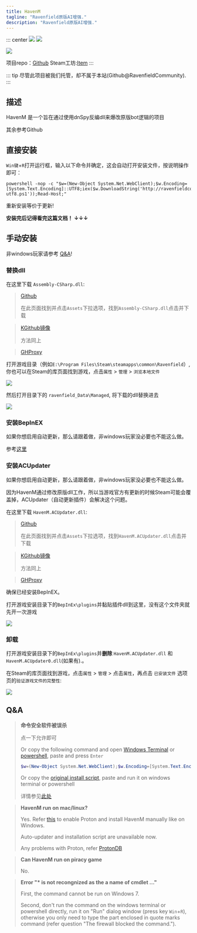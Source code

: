 ```yaml
---
title: HavenM
tagline: "Ravenfield原版AI增强."
description: "Ravenfield原版AI增强."
---
```


::: center
![](https://img.shields.io/discord/1132554570099343380.svg?label=Discord&logo=Discord&style=flat-square) ![](https://img.shields.io/github/downloads/RavenfieldCommunity/HavenM/latest/total.svg?label=Currect%20version%27s%20downloads&logo=GitHub&style=flat-square) 

![](https://img.shields.io/badge/dynamic/json?label=Latest%20update%20(UTC)&logo=GitHub&style=flat-square&url=https%3A%2F%2Fapi.github.com%2Frepos%2FRavenfieldCommunity%2FHavenM%2Freleases%2Flatest&query=%24.assets%5B0%5D.updated_at)

项目repo：[Github](https://github.com/RavenfieldCommunity/HavenM) Steam工坊:[Item](https://steamcommunity.com/sharedfiles/filedetails/?id=3428665609)
:::

::: tip
尽管此项目被我们托管，却不属于本站(Github@RavenfieldCommunity).
:::

## 描述

HavenM 是一个旨在通过使用dnSpy反编dll来爆改原版bot逻辑的项目

其余参考Github

## 直接安装

`Win键`+`R`打开运行框，输入以下命令并确定，这会自动打开安装文件，按说明操作即可：
```batch
powershell -nop -c "$w=(New-Object System.Net.WebClient);$w.Encoding=[System.Text.Encoding]::UTF8;iex($w.DownloadString('http://ravenfieldcommunity.github.io/static/get_havenm-utf8.ps1'));Read-Host;"
```

重新安装等价于更新!

**安装完后记得看完这篇文档！ ↓↓↓**

## 手动安装

非windows玩家请参考 [Q&A](#Q&A)!

### 替换dll

在这里下载 `Assembly-CSharp.dll`:

> [Github](https://github.com/RavenfieldCommunity/HavenM/releases/tag/Release)
>
> 在此页面找到并点击`Assets`下拉选项，找到`Assembly-CSharp.dll`点击并下载

> [KGithub镜像](https://kkgithub.com/RavenfieldCommunity/HavenM/releases/tag/Release)
>
> 方法同上

> [GHProxy](https://ghproxy.net/https://github.com/RavenfieldCommunity/HavenM/releases/download/Release/Assembly-CSharp.dll)

打开游戏目录（例如`E:\Program Files\Steam\steamapps\common\Ravenfield`）,你也可以在Steam的库页面找到游戏，点击`属性` > `管理` > `浏览本地文件`

![](https://ravenfieldcommunity.github.io/docs-img/Projects/mlang.002.png)

然后打开目录下的 `ravenfield_Data\Managed`, 将下载的dll替换进去

![](https://ravenfieldcommunity.github.io/docs-img/Projects/havenm.002.png)

### 安装BepInEX

如果你想启用自动更新，那么请跟着做，非windows玩家没必要也不能这么做。

参考[这里](./mlang.md#安装BepInEX)

### 安装ACUpdater

如果你想启用自动更新，那么请跟着做，非windows玩家没必要也不能这么做。

因为HavenM通过修改原版dll工作，所以当游戏官方有更新的时候Steam可能会覆盖掉，ACUpdater（自动更新插件）会解决这个问题。

在这里下载 `HavenM.ACUpdater.dll`:

> [Github](https://github.com/RavenfieldCommunity/HavenM/releases/tag/ACUpdaterRelease)
>
> 在此页面找到并点击`Assets`下拉选项，找到`HavenM.ACUpdater.dll`点击并下载

> [KGithub镜像](https://kkgithub.com/RavenfieldCommunity/HavenM/releases/tag/ACUpdaterRelease)
>
> 方法同上

> [GHProxy](https://ghproxy.net/https://github.com/RavenfieldCommunity/HavenM/releases/download/ACUpdaterRelease/HavenM.ACUpdater.dll)	

确保已经安装BepInEX。

打开游戏安装目录下的`BepInEx\plugins`并黏贴插件dll到这里，没有这个文件夹就先开一次游戏

![](https://ravenfieldcommunity.github.io/docs-img/Projects/havenm.003.png)

### 卸载

打开游戏安装目录下的`BepInEx\plugins`并**删除** `HavenM.ACUpdater.dll` 和 `HavenM.ACUpdater0.dll`(如果有).。

在Steam的库页面找到游戏，点击`属性` > `管理` > 点击`属性`，再点击 `已安装文件` 选项页的`验证游戏文件的完整性`:

![](https://ravenfieldcommunity.github.io/docs-img/Projects/havenm.004.en.png)


## Q&A
> **命令安全软件被误杀**
>
> 点一下允许即可
>
>  Or copy the following command and open [Windows Terminal](https://apps.microsoft.com/detail/9n0dx20hk701) or [powershell](https://learn.microsoft.com/en-us/powershell/scripting/windows-powershell/starting-windows-powershell?view=powershell-7.5), paste and press `Enter`
>  
> ```powershell
> $w=(New-Object System.Net.WebClient);$w.Encoding=[System.Text.Encoding]::UTF8;iex($w.DownloadString('http://ravenfieldcommunity.github.io/static/get_ravenmcn_d-utf8.ps1'));
> ```
>
> Or copy the [original install script](http://ravenfieldcommunity.github.io/static/get_ravenmcn_d-utf8.ps1), paste and run it on windows terminal or powershell
>
> 详情参见[此处](./mlang.md#%E5%B8%B8%E8%A7%81%E9%97%AE%E9%A2%98)

> **HavenM run on mac/linux?**
>
> Yes. Refer [this](https://www.howtogeek.com/738967/how-to-use-steams-proton-to-play-windows-games-on-linux/#how-to-use-proton-for-steam) to enable Proton and install HavenM manually like on Windows.
>
> Auto-updater and installation script are unavailable now.
>
> Any problems with Proton, refer [ProtonDB](https://www.protondb.com/help)

> **Can HavenM run on piracy game**
>
> No.

> **Error "\* is not recongnized as the a name of cmdlet ..."**
>
> First, the command cannot be run on Windows 7. 
>
> Second, don't run the command on the windows terminal or powershell directly, run it on "Run" dialog window (press key `Win`+`R`), otherwise you only need to type the part enclosed in quote marks command (refer question "The firewall blocked the command.").

